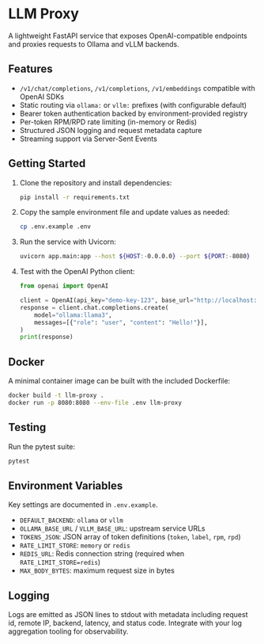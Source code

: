 # LLM Proxy

A lightweight FastAPI service that exposes OpenAI-compatible endpoints and proxies requests to
Ollama and vLLM backends.

## Features

- `/v1/chat/completions`, `/v1/completions`, `/v1/embeddings` compatible with OpenAI SDKs
- Static routing via `ollama:` or `vllm:` prefixes (with configurable default)
- Bearer token authentication backed by environment-provided registry
- Per-token RPM/RPD rate limiting (in-memory or Redis)
- Structured JSON logging and request metadata capture
- Streaming support via Server-Sent Events

## Getting Started

1. Clone the repository and install dependencies:

   ```bash
   pip install -r requirements.txt
   ```

2. Copy the sample environment file and update values as needed:

   ```bash
   cp .env.example .env
   ```

3. Run the service with Uvicorn:

   ```bash
   uvicorn app.main:app --host ${HOST:-0.0.0.0} --port ${PORT:-8080}
   ```

4. Test with the OpenAI Python client:

   ```python
   from openai import OpenAI

   client = OpenAI(api_key="demo-key-123", base_url="http://localhost:8080/v1")
   response = client.chat.completions.create(
       model="ollama:llama3",
       messages=[{"role": "user", "content": "Hello!"}],
   )
   print(response)
   ```

## Docker

A minimal container image can be built with the included Dockerfile:

```bash
docker build -t llm-proxy .
docker run -p 8080:8080 --env-file .env llm-proxy
```

## Testing

Run the pytest suite:

```bash
pytest
```

## Environment Variables

Key settings are documented in `.env.example`.

- `DEFAULT_BACKEND`: `ollama` or `vllm`
- `OLLAMA_BASE_URL` / `VLLM_BASE_URL`: upstream service URLs
- `TOKENS_JSON`: JSON array of token definitions (`token`, `label`, `rpm`, `rpd`)
- `RATE_LIMIT_STORE`: `memory` or `redis`
- `REDIS_URL`: Redis connection string (required when `RATE_LIMIT_STORE=redis`)
- `MAX_BODY_BYTES`: maximum request size in bytes

## Logging

Logs are emitted as JSON lines to stdout with metadata including request id, remote IP,
backend, latency, and status code. Integrate with your log aggregation tooling for
observability.
